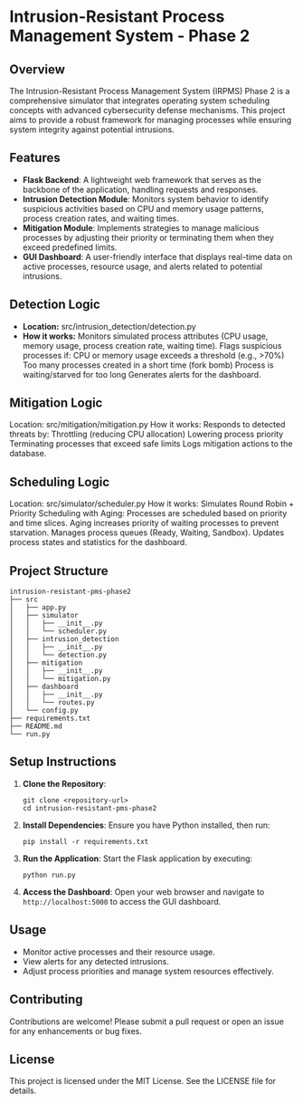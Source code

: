 # Intrusion-Resistant Process Management System - Phase 2

## Overview
The Intrusion-Resistant Process Management System (IRPMS) Phase 2 is a comprehensive simulator that integrates operating system scheduling concepts with advanced cybersecurity defense mechanisms. This project aims to provide a robust framework for managing processes while ensuring system integrity against potential intrusions.

## Features
- **Flask Backend**: A lightweight web framework that serves as the backbone of the application, handling requests and responses.
- **Intrusion Detection Module**: Monitors system behavior to identify suspicious activities based on CPU and memory usage patterns, process creation rates, and waiting times.
- **Mitigation Module**: Implements strategies to manage malicious processes by adjusting their priority or terminating them when they exceed predefined limits.
- **GUI Dashboard**: A user-friendly interface that displays real-time data on active processes, resource usage, and alerts related to potential intrusions.

## Detection Logic
- **Location:** src/intrusion_detection/detection.py
- **How it works:**
   Monitors simulated process attributes (CPU usage, memory usage, process creation rate, waiting time).
   Flags suspicious processes if:
      CPU or memory usage exceeds a threshold (e.g., >70%)
      Too many processes created in a short time (fork bomb)
      Process is waiting/starved for too long
   Generates alerts for the dashboard.
   
## Mitigation Logic
Location: src/mitigation/mitigation.py
How it works:
   Responds to detected threats by:
      Throttling (reducing CPU allocation)
      Lowering process priority
      Terminating processes that exceed safe limits
   Logs mitigation actions to the database.

## Scheduling Logic
Location: src/simulator/scheduler.py
How it works:
   Simulates Round Robin + Priority Scheduling with Aging:
      Processes are scheduled based on priority and time slices.
      Aging increases priority of waiting processes to prevent starvation.
      Manages process queues (Ready, Waiting, Sandbox).
   Updates process states and statistics for the dashboard.
   
## Project Structure
```
intrusion-resistant-pms-phase2
├── src
│   ├── app.py
│   ├── simulator
│   │   ├── __init__.py
│   │   └── scheduler.py
│   ├── intrusion_detection
│   │   ├── __init__.py
│   │   └── detection.py
│   ├── mitigation
│   │   ├── __init__.py
│   │   └── mitigation.py
│   ├── dashboard
│   │   ├── __init__.py
│   │   └── routes.py
│   └── config.py
├── requirements.txt
├── README.md
└── run.py
```

## Setup Instructions
1. **Clone the Repository**: 
   ```
   git clone <repository-url>
   cd intrusion-resistant-pms-phase2
   ```

2. **Install Dependencies**: 
   Ensure you have Python installed, then run:
   ```
   pip install -r requirements.txt
   ```

3. **Run the Application**: 
   Start the Flask application by executing:
   ```
   python run.py
   ```

4. **Access the Dashboard**: 
   Open your web browser and navigate to `http://localhost:5000` to access the GUI dashboard.

## Usage
- Monitor active processes and their resource usage.
- View alerts for any detected intrusions.
- Adjust process priorities and manage system resources effectively.

## Contributing
Contributions are welcome! Please submit a pull request or open an issue for any enhancements or bug fixes.

## License
This project is licensed under the MIT License. See the LICENSE file for details.
